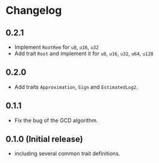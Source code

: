 # Changelog

## 0.2.1

- Implement `RootRem` for `u8`, `u16`, `u32`
- Add trait `Root` and implement it for `u8`, `u16`, `u32`, `u64`, `u128`

## 0.2.0

- Add traits `Approximation`, `Sign` and `EstimatedLog2`.

## 0.1.1

- Fix the bug of the GCD algorithm.

## 0.1.0 (Initial release)

- including several common trait definitions.
